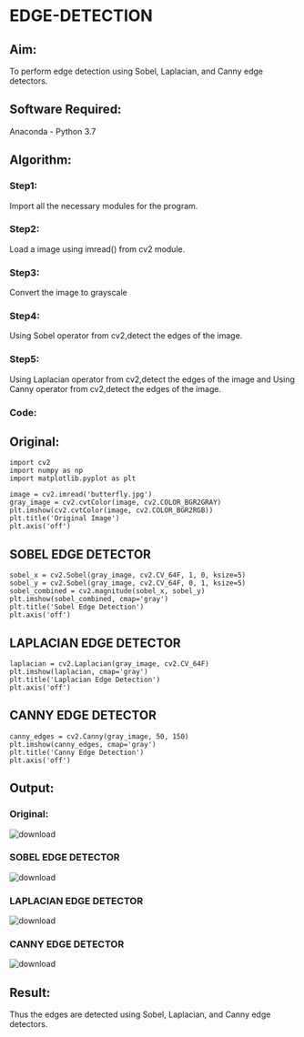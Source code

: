 # EDGE-DETECTION
## Aim:
To perform edge detection using Sobel, Laplacian, and Canny edge detectors.

## Software Required:
Anaconda - Python 3.7

## Algorithm:
### Step1:
Import all the necessary modules for the program.

### Step2:
Load a image using imread() from cv2 module.

### Step3:
Convert the image to grayscale

### Step4:
Using Sobel operator from cv2,detect the edges of the image.

### Step5:

Using Laplacian operator from cv2,detect the edges of the image and Using Canny operator from cv2,detect the edges of the image.

### Code:
## Original:
```
import cv2
import numpy as np
import matplotlib.pyplot as plt

image = cv2.imread('butterfly.jpg')
gray_image = cv2.cvtColor(image, cv2.COLOR_BGR2GRAY)
plt.imshow(cv2.cvtColor(image, cv2.COLOR_BGR2RGB))
plt.title('Original Image')
plt.axis('off')
```
## SOBEL EDGE DETECTOR
```
sobel_x = cv2.Sobel(gray_image, cv2.CV_64F, 1, 0, ksize=5) 
sobel_y = cv2.Sobel(gray_image, cv2.CV_64F, 0, 1, ksize=5)  
sobel_combined = cv2.magnitude(sobel_x, sobel_y)  
plt.imshow(sobel_combined, cmap='gray')
plt.title('Sobel Edge Detection')
plt.axis('off')
```
## LAPLACIAN EDGE DETECTOR
```
laplacian = cv2.Laplacian(gray_image, cv2.CV_64F)
plt.imshow(laplacian, cmap='gray')
plt.title('Laplacian Edge Detection')
plt.axis('off')
```
## CANNY EDGE DETECTOR
```
canny_edges = cv2.Canny(gray_image, 50, 150)
plt.imshow(canny_edges, cmap='gray')
plt.title('Canny Edge Detection')
plt.axis('off')  
```
## Output:
### Original:

![download](https://github.com/user-attachments/assets/14f70c0d-3260-4e7f-a5d1-85850f9985af)


### SOBEL EDGE DETECTOR
![download](https://github.com/user-attachments/assets/66be8bb8-3513-4d22-b4ed-781fbb209fe9)


### LAPLACIAN EDGE DETECTOR
![download](https://github.com/user-attachments/assets/2e5ce636-3cf5-40d4-bc0d-805909425bef)


### CANNY EDGE DETECTOR
![download](https://github.com/user-attachments/assets/79b21135-669d-4e3f-9ed4-a7ee8e90e3db)

## Result:
Thus the edges are detected using Sobel, Laplacian, and Canny edge detectors.

